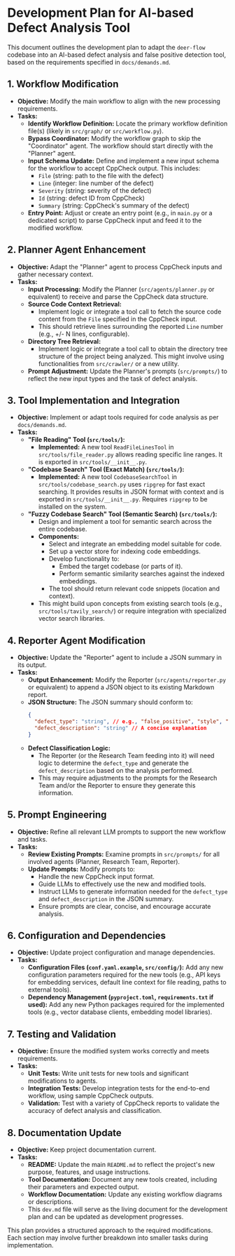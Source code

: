 # Development Plan for AI-based Defect Analysis Tool

This document outlines the development plan to adapt the `deer-flow` codebase into an AI-based defect analysis and false positive detection tool, based on the requirements specified in `docs/demands.md`.

## 1. Workflow Modification

*   **Objective:** Modify the main workflow to align with the new processing requirements.
*   **Tasks:**
    *   **Identify Workflow Definition:** Locate the primary workflow definition file(s) (likely in `src/graph/` or `src/workflow.py`).
    *   **Bypass Coordinator:** Modify the workflow graph to skip the "Coordinator" agent. The workflow should start directly with the "Planner" agent.
    *   **Input Schema Update:** Define and implement a new input schema for the workflow to accept CppCheck output. This includes:
        *   `File` (string: path to the file with the defect)
        *   `Line` (integer: line number of the defect)
        *   `Severity` (string: severity of the defect)
        *   `Id` (string: defect ID from CppCheck)
        *   `Summary` (string: CppCheck's summary of the defect)
    *   **Entry Point:** Adjust or create an entry point (e.g., in `main.py` or a dedicated script) to parse CppCheck input and feed it to the modified workflow.

## 2. Planner Agent Enhancement

*   **Objective:** Adapt the "Planner" agent to process CppCheck inputs and gather necessary context.
*   **Tasks:**
    *   **Input Processing:** Modify the Planner (`src/agents/planner.py` or equivalent) to receive and parse the CppCheck data structure.
    *   **Source Code Context Retrieval:**
        *   Implement logic or integrate a tool call to fetch the source code content from the `File` specified in the CppCheck input.
        *   This should retrieve lines surrounding the reported `Line` number (e.g., +/- N lines, configurable).
    *   **Directory Tree Retrieval:**
        *   Implement logic or integrate a tool call to obtain the directory tree structure of the project being analyzed. This might involve using functionalities from `src/crawler/` or a new utility.
    *   **Prompt Adjustment:** Update the Planner's prompts (`src/prompts/`) to reflect the new input types and the task of defect analysis.

## 3. Tool Implementation and Integration

*   **Objective:** Implement or adapt tools required for code analysis as per `docs/demands.md`.
*   **Tasks:**
    *   **"File Reading" Tool (`src/tools/`):**
        *   **Implemented:** A new tool `ReadFileLinesTool` in `src/tools/file_reader.py` allows reading specific line ranges. It is exported in `src/tools/__init__.py`.
    *   **"Codebase Search" Tool (Exact Match) (`src/tools/`):**
        *   **Implemented:** A new tool `CodebaseSearchTool` in `src/tools/codebase_search.py` uses `ripgrep` for fast exact searching. It provides results in JSON format with context and is exported in `src/tools/__init__.py`. Requires `ripgrep` to be installed on the system.
    *   **"Fuzzy Codebase Search" Tool (Semantic Search) (`src/tools/`):**
        *   Design and implement a tool for semantic search across the entire codebase.
        *   **Components:**
            *   Select and integrate an embedding model suitable for code.
            *   Set up a vector store for indexing code embeddings.
            *   Develop functionality to:
                *   Embed the target codebase (or parts of it).
                *   Perform semantic similarity searches against the indexed embeddings.
            *   The tool should return relevant code snippets (location and context).
        *   This might build upon concepts from existing search tools (e.g., `src/tools/tavily_search/`) or require integration with specialized vector search libraries.

## 4. Reporter Agent Modification

*   **Objective:** Update the "Reporter" agent to include a JSON summary in its output.
*   **Tasks:**
    *   **Output Enhancement:** Modify the Reporter (`src/agents/reporter.py` or equivalent) to append a JSON object to its existing Markdown report.
    *   **JSON Structure:** The JSON summary should conform to:
        ```json
        {
          "defect_type": "string", // e.g., "false_positive", "style", "perf", "bug"
          "defect_description": "string" // A concise explanation
        }
        ```
    *   **Defect Classification Logic:**
        *   The Reporter (or the Research Team feeding into it) will need logic to determine the `defect_type` and generate the `defect_description` based on the analysis performed.
        *   This may require adjustments to the prompts for the Research Team and/or the Reporter to ensure they generate this information.

## 5. Prompt Engineering

*   **Objective:** Refine all relevant LLM prompts to support the new workflow and tasks.
*   **Tasks:**
    *   **Review Existing Prompts:** Examine prompts in `src/prompts/` for all involved agents (Planner, Research Team, Reporter).
    *   **Update Prompts:** Modify prompts to:
        *   Handle the new CppCheck input format.
        *   Guide LLMs to effectively use the new and modified tools.
        *   Instruct LLMs to generate information needed for the `defect_type` and `defect_description` in the JSON summary.
        *   Ensure prompts are clear, concise, and encourage accurate analysis.

## 6. Configuration and Dependencies

*   **Objective:** Update project configuration and manage dependencies.
*   **Tasks:**
    *   **Configuration Files (`conf.yaml.example`, `src/config/`):** Add any new configuration parameters required for the new tools (e.g., API keys for embedding services, default line context for file reading, paths to external tools).
    *   **Dependency Management (`pyproject.toml`, `requirements.txt` if used):** Add any new Python packages required for the implemented tools (e.g., vector database clients, embedding model libraries).

## 7. Testing and Validation

*   **Objective:** Ensure the modified system works correctly and meets requirements.
*   **Tasks:**
    *   **Unit Tests:** Write unit tests for new tools and significant modifications to agents.
    *   **Integration Tests:** Develop integration tests for the end-to-end workflow, using sample CppCheck outputs.
    *   **Validation:** Test with a variety of CppCheck reports to validate the accuracy of defect analysis and classification.

## 8. Documentation Update

*   **Objective:** Keep project documentation current.
*   **Tasks:**
    *   **README:** Update the main `README.md` to reflect the project's new purpose, features, and usage instructions.
    *   **Tool Documentation:** Document any new tools created, including their parameters and expected output.
    *   **Workflow Documentation:** Update any existing workflow diagrams or descriptions.
    *   This `dev.md` file will serve as the living document for the development plan and can be updated as development progresses.

This plan provides a structured approach to the required modifications. Each section may involve further breakdown into smaller tasks during implementation.
